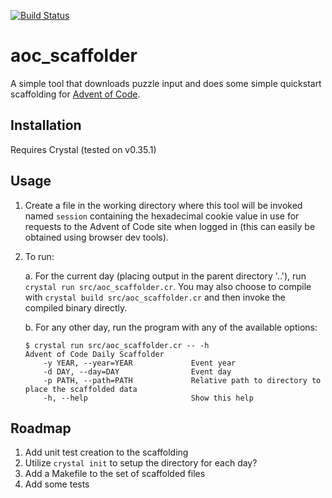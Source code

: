 [![Build Status](https://travis-ci.org/jasonlikescats/aoc_scaffolder.svg?branch=main)](https://travis-ci.org/jasonlikescats/aoc_scaffolder)

# aoc_scaffolder

A simple tool that downloads puzzle input and does some simple
quickstart scaffolding for [Advent of Code](https://adventofcode.com/).

## Installation

Requires Crystal (tested on v0.35.1)

## Usage

1. Create a file in the working directory where this tool will be invoked
  named `session` containing the hexadecimal cookie value in use for requests
  to the Advent of Code site when logged in (this can easily be obtained
  using browser dev tools).
2. To run:

    a. For the current day (placing output in the parent directory '..'), run
    `crystal run src/aoc_scaffolder.cr`. You may also choose to compile with
    `crystal build src/aoc_scaffolder.cr` and then invoke the compiled binary
    directly.

    b. For any other day, run the program with any of the available options:
    ```
    $ crystal run src/aoc_scaffolder.cr -- -h
    Advent of Code Daily Scaffolder
        -y YEAR, --year=YEAR             Event year
        -d DAY, --day=DAY                Event day
        -p PATH, --path=PATH             Relative path to directory to place the scaffolded data
        -h, --help                       Show this help
    ```

## Roadmap
1. Add unit test creation to the scaffolding
2. Utilize `crystal init` to setup the directory for each day?
3. Add a Makefile to the set of scaffolded files
4. Add some tests
